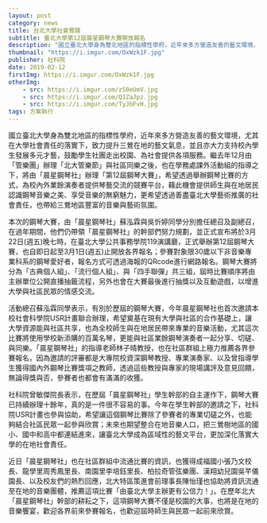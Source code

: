 ```yaml
---
layout: post
category: news
title: 台北大學社會實踐
subtitle: 臺北大學第12屆晨星鋼琴大賽開放報名
description: "國立臺北大學身為雙北地區的指標性學府，近年來多方營造友善的藝文環境，尤其在大學社會責任的落實下，致力提升三鶯在地的藝文氣息，並且亦大力支持校內學生發展多元才藝，鼓勵學生社團走出校園、為社會提供各項服務。繼去年12月由「管樂團」辦理「北大管樂節」與社區同樂之後，也在學務處課外活動組的指導之下，將由「晨星鋼琴社」辦理「第12屆鋼琴大賽」，希望透過舉辦鋼琴比賽的方式，為校內外業餘演奏者提供琴藝交流的競賽平台，藉此機會提供師生與在地居民認識鋼琴音樂之美、享受音樂的無窮魅力，更希望透過善盡臺北大學藝術推廣的社會責任，也帶給三鶯地區豐富的音樂與藝術氛圍。..."
thumbnail: "https://i.imgur.com/OxWzk1F.jpg"
publisher: 社科院
date: 2019-02-12
firstImg: https://i.imgur.com/OxWzk1F.jpg
otherImg:
    - src: https://i.imgur.com/zS0eUmV.jpg
    - src: https://i.imgur.com/Q1ZaJpz.jpg
    - src: https://i.imgur.com/TyJbFvH.jpg
tags: 方案執行
---
```


國立臺北大學身為雙北地區的指標性學府，近年來多方營造友善的藝文環境，尤其在大學社會責任的落實下，致力提升三鶯在地的藝文氣息，並且亦大力支持校內學生發展多元才藝，鼓勵學生社團走出校園、為社會提供各項服務。繼去年12月由「管樂團」辦理「北大管樂節」與社區同樂之後，也在學務處課外活動組的指導之下，將由「晨星鋼琴社」辦理「第12屆鋼琴大賽」，希望透過舉辦鋼琴比賽的方式，為校內外業餘演奏者提供琴藝交流的競賽平台，藉此機會提供師生與在地居民認識鋼琴音樂之美、享受音樂的無窮魅力，更希望透過善盡臺北大學藝術推廣的社會責任，也帶給三鶯地區豐富的音樂與藝術氛圍。

本次的鋼琴大賽，由「晨星鋼琴社」蘇泓霖與吳忻婷同學分別擔任總召及副總召，在過年期間，他們仍帶領「晨星鋼琴社」的幹部們努力規劃，並正式宣布將於3月22日(週五)晚七時，在臺北大學公共事務學院119演講廳，正式舉辦第12屆鋼琴大賽，也自即日起至3月1日(週五)止開放各界報名；參賽對象限30歲以下非音樂專業科系的鋼琴愛好者，報名方式可透過海報的QRcode進行網路報名。鋼琴大賽將分為「古典個人組」、「流行個人組」、與「四手聯彈」共三組，屆時比賽順序將由主辦單位公開直播抽籤流程，另外也會在大賽最後進行抽獎以及互動遊戲，以增進大學與社區民眾的情感交流。

活動總召蘇泓霖同學表示，有別於歷屆的鋼琴大賽，今年晨星鋼琴社也首次邀請本校社會科學院USR計畫聯合辦理，希望奠基在現有大學與社區的合作基礎上，讓大學資源能與社區共享，也為全校師生與在地居民帶來專業的音樂活動，尤其這次比賽將使用學校新添購的百萬名琴，更能與社區業餘鋼琴演奏者一起分享、切磋、與同樂。「晨星鋼琴社」的指導老師林子晴教授，也在社區群組上極力推薦各界參賽報名，因為邀請的評審都是大專院校資深鋼琴教授、專業演奏家、以及曾指導學生獲得國內外鋼琴比賽獎項之教師，透過這些教授與專家的現場講評及意見回饋，無論得獎與否，參賽者也都會有滿滿的收獲。

社科院曾敏傑院長表示，在歷屆「晨星鋼琴社」學生幹部的自主運作下，鋼琴大賽已持續辦理十餘年，真的是一件很不容易的事。今年在學生幹部的邀請之下，社科院USR計畫也參與協助，希望讓這個鋼琴比賽除了參賽者的專業切磋之外，也能夠結合社區民眾一起參與欣賞；未來也期望整合在地音樂人口，把三鶯樹地區的國小、國中和高中都連結進來，讓臺北大學成為區域性的藝文平台，更加深化落實大學的在地社會責任。

近日「晨星鋼琴社」也在社區群組中流通比賽的資訊，也獲得成福國小張乃文校長、龍學里周秀鳳里長、南園里李培鈺里長、柏拉奇管弦樂團、漢翔幼兒園吳芊儀園長、以及校友們的熱烈回應，北大特區策進會前理事長陳怡瑾也協助將資訊流通至在地的音樂團體，推薦這項比賽「由臺北大學主辦更有公信力！」。在歷年北大「晨星鋼琴社」幹部的耕耘之下，這項鋼琴大賽不僅是校園的大事，也將是在地的音樂饗宴，歡迎各界前來參賽報名，也歡迎屆時師生與民眾一起前來欣賞。
